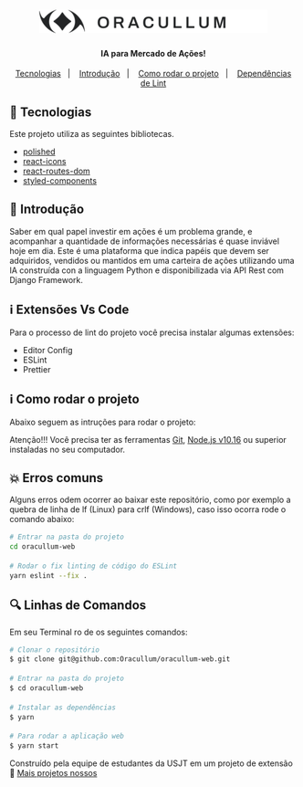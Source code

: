 <h1 align="center">
	<img alt="Oracullum" src="https://github.com/Oracullum/oracullum-web/blob/master/src/assets/logo.svg" width="400px" />
</h1>

<h4 align="center">
	IA para Mercado de Ações!
</h4>

<p align="center">
	<a href="#rocket-tecnologias">Tecnologias</a>&nbsp;&nbsp;&nbsp;|&nbsp;&nbsp;&nbsp;
	<a href="#page_facing_up-introdução">Introdução</a>&nbsp;&nbsp;&nbsp;|&nbsp;&nbsp;&nbsp;
	<a href="#information_source-como-rodar-o-projeto">Como rodar o projeto</a>&nbsp;&nbsp;&nbsp;|&nbsp;&nbsp;&nbsp;
  <a href="#information_source-extensoes-vs-code">Dependências de Lint</a>
</p>

## :rocket: Tecnologias

Este projeto utiliza as seguintes bibliotecas.

- [polished](https://polished.js.org/)
- [react-icons](https://react-icons.github.io/react-icons/)
- [react-routes-dom](https://reactrouter.com/web/guides/quick-start)
- [styled-components](https://styled-components.com/)

## :page_facing_up: Introdução

Saber em qual papel investir em ações é um problema grande, e acompanhar a quantidade de informações necessárias é quase inviável hoje em dia. Este é uma plataforma que indica papéis que devem ser adquiridos, vendidos ou mantidos em uma carteira de ações utilizando uma IA construída con a linguagem Python e disponibilizada via API Rest com Django Framework.

## :information_source: Extensões Vs Code

Para o processo de lint do projeto você precisa instalar algumas extensões:

- Editor Config
- ESLint
- Prettier

## :information_source: Como rodar o projeto

Abaixo seguem as intruções para rodar o projeto:

Atenção!!! Você precisa ter as ferramentas [Git](https://git-scm.com), [Node.js v10.16][nodejs] ou superior instaladas no seu computador.

## :boom: Erros comuns

Alguns erros odem ocorrer ao baixar este repositório, como por exemplo a quebra de linha de lf (Linux) para crlf (Windows), caso isso ocorra rode o comando abaixo:

```bash
# Entrar na pasta do projeto
cd oracullum-web

# Rodar o fix linting de código do ESLint
yarn eslint --fix .
```

## :mag: Linhas de Comandos

Em seu Terminal ro de os seguintes comandos:

```bash
# Clonar o repositório
$ git clone git@github.com:Oracullum/oracullum-web.git

# Entrar na pasta do projeto
$ cd oracullum-web

# Instalar as dependências
$ yarn

# Para rodar a aplicação web
$ yarn start
```

Construído pela equipe de estudantes da USJT em um projeto de extensão :wave: [Mais projetos nossos](https://github.com/Oracullum)

[nodejs]: https://nodejs.org/
[yarn]: https://yarnpkg.com/
[vc]: https://code.visualstudio.com/
